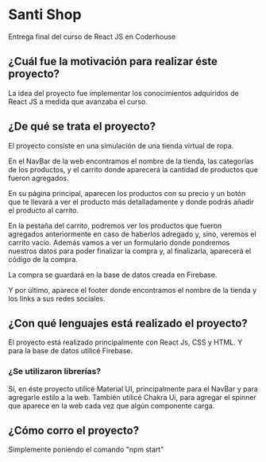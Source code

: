 # Santi Shop

Entrega final del curso de React JS en Coderhouse

## ¿Cuál fue la motivación para realizar éste proyecto?

La idea del proyecto fue implementar los conocimientos adquiridos de React JS a medida que avanzaba el curso.

## ¿De qué se trata el proyecto?

El proyecto consiste en una simulación de una tienda virtual de ropa.

En el NavBar de la web encontramos el nombre de la tienda, las categorías de los productos, y el carrito donde aparecerá la cantidad de productos que fueron agregados.

En su página principal, aparecen los productos con su precio y un botón que te llevará a ver el producto más detalladamente y donde podrás añadir el producto al carrito.

En la pestaña del carrito, podremos ver los productos que fueron agregados anteriormente en caso de haberlos adregado y, sino, veremos el carrito vacío. Además vamos a ver un formulario donde pondremos nuestros datos para poder finalizar la compra y, al finalizarla, aparecerá el código de la compra.

La compra se guardará en la base de datos creada en Firebase.

Y por último, aparece el footer donde encontramos el nombre de la tienda y los links a sus redes sociales.

## ¿Con qué lenguajes está realizado el proyecto?

El proyecto está realizado principalmente con React Js, CSS y HTML.
Y para la base de datos utilicé Firebase.

### ¿Se utilizaron librerías?

Sí, en éste proyecto utilicé Material UI, principalmente para el NavBar y para agregarle estilo a la web. 
También utilicé Chakra Ui, para agregar el spinner que aparece en la web cada vez que algún componente carga.

## ¿Cómo corro el proyecto?

Simplemente poniendo el comando "npm start"

